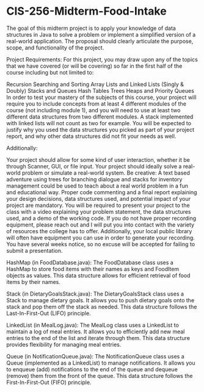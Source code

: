 # CIS-256-Midterm-Food-Intake

The goal of this midterm project is to apply your knowledge of data structures in Java to solve a problem or implement a simplified version of a real-world application. The proposal should clearly articulate the purpose, scope, and functionality of the project.

 

Project Requirements:
For this project, you may draw upon any of the topics that we have covered (or will be covering) so far in the first half of the course including but not limited to:

Recursion
Searching and Sorting
Array Lists and Linked Lists (Singly & Doubly)
Stacks and Queues
Hash Tables
Trees
Heaps and Priority Queues
In order to test your mastery of the subjects of this course, your project will require you to include concepts from at least 4 different modules of the course (not including module 1), and you will need to use at least two different data structures from two different modules. A stack implemented with linked lists will not count as two for example. You will be expected to justify why you used the data structures you picked as part of your project report, and why other data structures did not fit your needs as well.

Additionally:

Your project should allow for some kind of user interaction, whether it be through Scanner, GUI, or file input.
Your project should ideally solve a real-world problem or simulate a real-world system. Be creative: A text based adventure using trees for branching dialogue and stacks for inventory management could be used to teach about a real world problem in a fun and educational way.
Proper code commenting and a final report explaining your design decisions, data structures used, and potential impact of your project are mandatory.
You will be required to present your project to the class with a video explaining your problem statement, the data structures used, and a demo of the working code.
If you do not have proper recording equipment, please reach out and I will put you into contact with the variety of resources the college has to offer. Additionally, your local public library will often have equipment you can use in order to generate your recording. You have several weeks notice, so no excuse will be accepted for failing to submit a presentation.



HashMap (in FoodDatabase.java):
The FoodDatabase class uses a HashMap to store food items with their names as keys and FoodItem objects as values. This data structure allows for efficient retrieval of food items by their names.

Stack (in DietaryGoalsStack.java):
The DietaryGoalsStack class uses a Stack to manage dietary goals. It allows you to push dietary goals onto the stack and pop them off the stack as needed. This data structure follows the Last-In-First-Out (LIFO) principle.

LinkedList (in MealLog.java):
The MealLog class uses a LinkedList to maintain a log of meal entries. It allows you to efficiently add new meal entries to the end of the list and iterate through them. This data structure provides flexibility for managing meal entries.

Queue (in NotificationQueue.java):
The NotificationQueue class uses a Queue (implemented as a LinkedList) to manage notifications. It allows you to enqueue (add) notifications to the end of the queue and dequeue (remove) them from the front of the queue. This data structure follows the First-In-First-Out (FIFO) principle.

